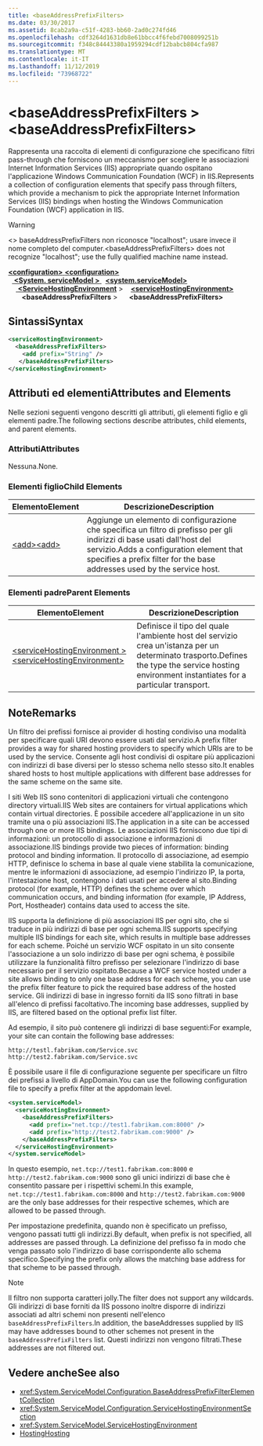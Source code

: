 ```yaml
---
title: <baseAddressPrefixFilters>
ms.date: 03/30/2017
ms.assetid: 8cab2a9a-c51f-4283-bb60-2ad0c274fd46
ms.openlocfilehash: cdf3264d1631db8e61bbcc4f6febd7008099251b
ms.sourcegitcommit: f348c84443380a1959294cdf12babcb804cfa987
ms.translationtype: MT
ms.contentlocale: it-IT
ms.lasthandoff: 11/12/2019
ms.locfileid: "73968722"
---
```

# <a name="baseaddressprefixfilters"></a><span data-ttu-id="c3849-101">\<baseAddressPrefixFilters ></span><span class="sxs-lookup"><span data-stu-id="c3849-101">\<baseAddressPrefixFilters></span></span>
<span data-ttu-id="c3849-102">Rappresenta una raccolta di elementi di configurazione che specificano filtri pass-through che forniscono un meccanismo per scegliere le associazioni Internet Information Services (IIS) appropriate quando ospitano l'applicazione Windows Communication Foundation (WCF) in IIS.</span><span class="sxs-lookup"><span data-stu-id="c3849-102">Represents a collection of configuration elements that specify pass through filters, which provide a mechanism to pick the appropriate Internet Information Services (IIS) bindings when hosting the Windows Communication Foundation (WCF) application in IIS.</span></span>  
  
> [!WARNING]
> <span data-ttu-id="c3849-103">\<> baseAddressPrefixFilters non riconosce "localhost"; usare invece il nome completo del computer.</span><span class="sxs-lookup"><span data-stu-id="c3849-103">\<baseAddressPrefixFilters> does not recognize "localhost"; use the fully qualified machine name instead.</span></span>  
  
<span data-ttu-id="c3849-104">[ **\<configuration>** ](../configuration-element.md)</span><span class="sxs-lookup"><span data-stu-id="c3849-104">[**\<configuration>**](../configuration-element.md)</span></span>\
<span data-ttu-id="c3849-105">&nbsp;&nbsp;[ **\<System. serviceModel >** ](system-servicemodel.md)</span><span class="sxs-lookup"><span data-stu-id="c3849-105">&nbsp;&nbsp;[**\<system.serviceModel>**](system-servicemodel.md)</span></span>\
<span data-ttu-id="c3849-106">&nbsp;&nbsp;&nbsp;&nbsp;[ **\<ServiceHostingEnvironment**](servicehostingenvironment.md) ></span><span class="sxs-lookup"><span data-stu-id="c3849-106">&nbsp;&nbsp;&nbsp;&nbsp;[**\<serviceHostingEnvironment>**](servicehostingenvironment.md)</span></span>\
<span data-ttu-id="c3849-107">&nbsp;&nbsp;&nbsp;&nbsp;&nbsp;&nbsp; **\<baseAddressPrefixFilters** ></span><span class="sxs-lookup"><span data-stu-id="c3849-107">&nbsp;&nbsp;&nbsp;&nbsp;&nbsp;&nbsp;**\<baseAddressPrefixFilters>**</span></span>  
  
## <a name="syntax"></a><span data-ttu-id="c3849-108">Sintassi</span><span class="sxs-lookup"><span data-stu-id="c3849-108">Syntax</span></span>  
  
```xml  
<serviceHostingEnvironment>
  <baseAddressPrefixFilters>
    <add prefix="String" />
   </baseAddressPrefixFilters>
</serviceHostingEnvironment>
```  
  
## <a name="attributes-and-elements"></a><span data-ttu-id="c3849-109">Attributi ed elementi</span><span class="sxs-lookup"><span data-stu-id="c3849-109">Attributes and Elements</span></span>  
 <span data-ttu-id="c3849-110">Nelle sezioni seguenti vengono descritti gli attributi, gli elementi figlio e gli elementi padre.</span><span class="sxs-lookup"><span data-stu-id="c3849-110">The following sections describe attributes, child elements, and parent elements.</span></span>  
  
### <a name="attributes"></a><span data-ttu-id="c3849-111">Attributi</span><span class="sxs-lookup"><span data-stu-id="c3849-111">Attributes</span></span>  
 <span data-ttu-id="c3849-112">Nessuna.</span><span class="sxs-lookup"><span data-stu-id="c3849-112">None.</span></span>  
  
### <a name="child-elements"></a><span data-ttu-id="c3849-113">Elementi figlio</span><span class="sxs-lookup"><span data-stu-id="c3849-113">Child Elements</span></span>  
  
|<span data-ttu-id="c3849-114">Elemento</span><span class="sxs-lookup"><span data-stu-id="c3849-114">Element</span></span>|<span data-ttu-id="c3849-115">Descrizione</span><span class="sxs-lookup"><span data-stu-id="c3849-115">Description</span></span>|  
|-------------|-----------------|  
|[<span data-ttu-id="c3849-116">\<add></span><span class="sxs-lookup"><span data-stu-id="c3849-116">\<add></span></span>](add-of-baseaddressprefixfilter.md)|<span data-ttu-id="c3849-117">Aggiunge un elemento di configurazione che specifica un filtro di prefisso per gli indirizzi di base usati dall'host del servizio.</span><span class="sxs-lookup"><span data-stu-id="c3849-117">Adds a configuration element that specifies a prefix filter for the base addresses used by the service host.</span></span>|  
  
### <a name="parent-elements"></a><span data-ttu-id="c3849-118">Elementi padre</span><span class="sxs-lookup"><span data-stu-id="c3849-118">Parent Elements</span></span>  
  
|<span data-ttu-id="c3849-119">Elemento</span><span class="sxs-lookup"><span data-stu-id="c3849-119">Element</span></span>|<span data-ttu-id="c3849-120">Descrizione</span><span class="sxs-lookup"><span data-stu-id="c3849-120">Description</span></span>|  
|-------------|-----------------|  
|[<span data-ttu-id="c3849-121">\<serviceHostingEnvironment ></span><span class="sxs-lookup"><span data-stu-id="c3849-121">\<serviceHostingEnvironment></span></span>](servicehostingenvironment.md)|<span data-ttu-id="c3849-122">Definisce il tipo del quale l'ambiente host del servizio crea un'istanza per un determinato trasporto.</span><span class="sxs-lookup"><span data-stu-id="c3849-122">Defines the type the service hosting environment instantiates for a particular transport.</span></span>|  
  
## <a name="remarks"></a><span data-ttu-id="c3849-123">Note</span><span class="sxs-lookup"><span data-stu-id="c3849-123">Remarks</span></span>  
 <span data-ttu-id="c3849-124">Un filtro dei prefissi fornisce ai provider di hosting condiviso una modalità per specificare quali URI devono essere usati dal servizio.</span><span class="sxs-lookup"><span data-stu-id="c3849-124">A prefix filter provides a way for shared hosting providers to specify which URIs are to be used by the service.</span></span> <span data-ttu-id="c3849-125">Consente agli host condivisi di ospitare più applicazioni con indirizzi di base diversi per lo stesso schema nello stesso sito.</span><span class="sxs-lookup"><span data-stu-id="c3849-125">It enables shared hosts to host multiple applications with different base addresses for the same scheme on the same site.</span></span>  
  
 <span data-ttu-id="c3849-126">I siti Web IIS sono contenitori di applicazioni virtuali che contengono directory virtuali.</span><span class="sxs-lookup"><span data-stu-id="c3849-126">IIS Web sites are containers for virtual applications which contain virtual directories.</span></span> <span data-ttu-id="c3849-127">È possibile accedere all'applicazione in un sito tramite una o più associazioni IIS.</span><span class="sxs-lookup"><span data-stu-id="c3849-127">The application in a site can be accessed through one or more IIS bindings.</span></span> <span data-ttu-id="c3849-128">Le associazioni IIS forniscono due tipi di informazioni: un protocollo di associazione e informazioni di associazione.</span><span class="sxs-lookup"><span data-stu-id="c3849-128">IIS bindings provide two pieces of information: binding protocol and binding information.</span></span> <span data-ttu-id="c3849-129">Il protocollo di associazione, ad esempio HTTP, definisce lo schema in base al quale viene stabilita la comunicazione, mentre le informazioni di associazione, ad esempio l'indirizzo IP, la porta, l'intestazione host, contengono i dati usati per accedere al sito.</span><span class="sxs-lookup"><span data-stu-id="c3849-129">Binding protocol (for example, HTTP) defines the scheme over which communication occurs, and binding information (for example, IP Address, Port, Hostheader) contains data used to access the site.</span></span>  
  
 <span data-ttu-id="c3849-130">IIS supporta la definizione di più associazioni IIS per ogni sito, che si traduce in più indirizzi di base per ogni schema.</span><span class="sxs-lookup"><span data-stu-id="c3849-130">IIS supports specifying multiple IIS bindings for each site, which results in multiple base addresses for each scheme.</span></span> <span data-ttu-id="c3849-131">Poiché un servizio WCF ospitato in un sito consente l'associazione a un solo indirizzo di base per ogni schema, è possibile utilizzare la funzionalità filtro prefisso per selezionare l'indirizzo di base necessario per il servizio ospitato.</span><span class="sxs-lookup"><span data-stu-id="c3849-131">Because a WCF service hosted under a site allows binding to only one base address for each scheme, you can use the prefix filter feature to pick the required base address of the hosted service.</span></span> <span data-ttu-id="c3849-132">Gli indirizzi di base in ingresso forniti da IIS sono filtrati in base all'elenco di prefissi facoltativo.</span><span class="sxs-lookup"><span data-stu-id="c3849-132">The incoming base addresses, supplied by IIS, are filtered based on the optional prefix list filter.</span></span>  
  
 <span data-ttu-id="c3849-133">Ad esempio, il sito può contenere gli indirizzi di base seguenti:</span><span class="sxs-lookup"><span data-stu-id="c3849-133">For example, your site can contain the following base addresses:</span></span>
  
``` 
http://testl.fabrikam.com/Service.svc  
http://test2.fabrikam.com/Service.svc  
```  
  
 <span data-ttu-id="c3849-134">È possibile usare il file di configurazione seguente per specificare un filtro dei prefissi a livello di AppDomain.</span><span class="sxs-lookup"><span data-stu-id="c3849-134">You can use the following configuration file to specify a prefix filter at the appdomain level.</span></span>  
  
```xml  
<system.serviceModel>
  <serviceHostingEnvironment>
    <baseAddressPrefixFilters>
      <add prefix="net.tcp://test1.fabrikam.com:8000" />
      <add prefix="http://test2.fabrikam.com:9000" />
    </baseAddressPrefixFilters>
  </serviceHostingEnvironment>
</system.serviceModel>
```  
  
 <span data-ttu-id="c3849-135">In questo esempio, `net.tcp://test1.fabrikam.com:8000` e `http://test2.fabrikam.com:9000` sono gli unici indirizzi di base che è consentito passare per i rispettivi schemi.</span><span class="sxs-lookup"><span data-stu-id="c3849-135">In this example, `net.tcp://test1.fabrikam.com:8000` and `http://test2.fabrikam.com:9000` are the only base addresses for their respective schemes, which are allowed to be passed through.</span></span>  
  
 <span data-ttu-id="c3849-136">Per impostazione predefinita, quando non è specificato un prefisso, vengono passati tutti gli indirizzi.</span><span class="sxs-lookup"><span data-stu-id="c3849-136">By default, when prefix is not specified, all addresses are passed through.</span></span> <span data-ttu-id="c3849-137">La definizione del prefisso fa in modo che venga passato solo l'indirizzo di base corrispondente allo schema specifico.</span><span class="sxs-lookup"><span data-stu-id="c3849-137">Specifying the prefix only allows the matching base address for that scheme to be passed through.</span></span>  
  
> [!NOTE]
> <span data-ttu-id="c3849-138">Il filtro non supporta caratteri jolly.</span><span class="sxs-lookup"><span data-stu-id="c3849-138">The filter does not support any wildcards.</span></span> <span data-ttu-id="c3849-139">Gli indirizzi di base forniti da IIS possono inoltre disporre di indirizzi associati ad altri schemi non presenti nell'elenco `baseAddressPrefixFilters`.</span><span class="sxs-lookup"><span data-stu-id="c3849-139">In addition, the baseAddresses supplied by IIS may have addresses bound to other schemes not present in the `baseAddressPrefixFilters` list.</span></span> <span data-ttu-id="c3849-140">Questi indirizzi non vengono filtrati.</span><span class="sxs-lookup"><span data-stu-id="c3849-140">These addresses are not filtered out.</span></span>  
  
## <a name="see-also"></a><span data-ttu-id="c3849-141">Vedere anche</span><span class="sxs-lookup"><span data-stu-id="c3849-141">See also</span></span>

- <xref:System.ServiceModel.Configuration.BaseAddressPrefixFilterElementCollection>
- <xref:System.ServiceModel.Configuration.ServiceHostingEnvironmentSection>
- <xref:System.ServiceModel.ServiceHostingEnvironment>
- [<span data-ttu-id="c3849-142">Hosting</span><span class="sxs-lookup"><span data-stu-id="c3849-142">Hosting</span></span>](../../../wcf/feature-details/hosting.md)
